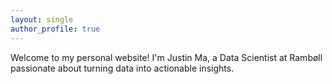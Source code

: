 ```yaml
---
layout: single
author_profile: true
---
```


Welcome to my personal website! I'm Justin Ma, a Data Scientist at Rambøll passionate about turning data into actionable insights.
